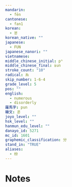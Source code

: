 ```yaml
---
mandarin:
  - fēn
cantonese:
  - fan1
korean:
  - 분
korean_native: ""
japanese:
  - FUN
japanese_nanori: ""
vietnamese:
middle_chinese_initial: pʰ
middle_chinese_final: ɨun
stroke_count: "10"
radical: 糸
skip_number: 1-6-4
grade_level: 5
pos: ""
english:
  - numerous
  - disorderly
羅馬字: pun
韓文: 푼
joyo_level: ""
hsk_level: ""
hanmun_edu_level: ""
danayo_id: 5271
mc_id: 1601
graphemic_classification: 分
stand_in: "TRUE"
aliases:
  - 纷
---
```


# Notes
